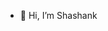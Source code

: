 - 👋 Hi, I’m Shashank
<!---
- 👀 I’m interested in Machine learning, Data Analysis
- 🌱 I’m currently learning 
- 💞️ I’m looking to collaborate on ...
- 📫 How to reach me ...
---->
<!---
Shashabl0/Shashabl0 is a ✨ special ✨ repository because its `README.md` (this file) appears on your GitHub profile.
You can click the Preview link to take a look at your changes.
--->
